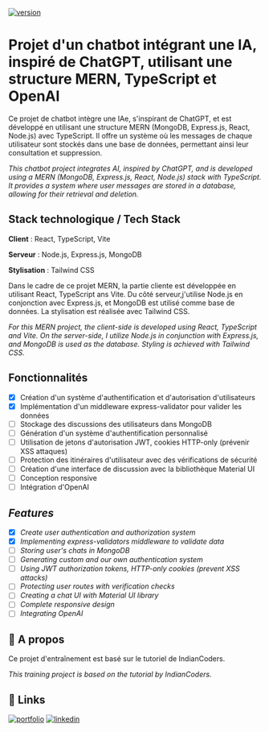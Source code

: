 [![version](https://img.shields.io/badge/version-1.1.1-blue.svg)](https://semver.org)

# Projet d'un chatbot intégrant une IA, inspiré de ChatGPT, utilisant une structure MERN, TypeScript et OpenAI

Ce projet de chatbot intègre une IAe, s'inspirant de ChatGPT, et est développé en utilisant une structure MERN (MongoDB, Express.js, React, Node.js) avec TypeScript. Il offre un système où les messages de chaque utilisateur sont stockés dans une base de données, permettant ainsi leur consultation et suppression.

*This chatbot project integrates AI, inspired by ChatGPT, and is developed using a MERN (MongoDB, Express.js, React, Node.js) stack with TypeScript. It provides a system where user messages are stored in a database, allowing for their retrieval and deletion.*


## Stack technologique / Tech Stack 

**Client** : React, TypeScript, Vite

**Serveur** : Node.js, Express.js, MongoDB

**Stylisation** : Tailwind CSS

Dans le cadre de ce projet MERN, la partie cliente est développée en utilisant React, TypeScript ans Vite. Du côté serveur,j'utilise Node.js en conjonction avec Express.js, et MongoDB est utilisé comme base de données. La stylisation est réalisée avec Tailwind CSS.

*For this MERN project, the client-side is developed using React, TypeScript and Vite. On the server-side, I utilize Node.js in conjunction with Express.js, and MongoDB is used as the database. Styling is achieved with Tailwind CSS.*


## Fonctionnalités

- [x]  Création d'un système d'authentification et d'autorisation d'utilisateurs
- [x]  Implémentation d'un middleware express-validator pour valider les données
- [ ]  Stockage des discussions des utilisateurs dans MongoDB
- [ ]  Génération d'un système d'authentification personnalisé
- [ ]  Utilisation de jetons d'autorisation JWT, cookies HTTP-only (prévenir XSS attaques)
- [ ]  Protection des itinéraires d'utilisateur avec des vérifications de sécurité
- [ ]  Création d'une interface de discussion avec la bibliothèque Material UI
- [ ]  Conception responsive
- [ ]  Intégration d'OpenAI

## *Features*

- [x]  *Create user authentication and authorization system*
- [x]  *Implementing express-validators middleware to validate data*
- [ ]  *Storing user's chats in MongoDB*
- [ ]  *Generating custom and our own authentication system*
- [ ]  *Using JWT authorization tokens, HTTP-only cookies (prevent XSS attacks)*
- [ ]  *Protecting user routes with verification checks*
- [ ]  *Creating a chat UI with Material UI library*
- [ ]  *Complete responsive design*
- [ ]  *Integrating OpenAI*

## 🚀 A propos
Ce projet d'entraînement est basé sur le tutoriel de IndianCoders. 

*This training project is based on the tutorial by IndianCoders.*

## 🔗 Links
[![portfolio](https://img.shields.io/badge/my_portfolio-000?style=for-the-badge&logo=ko-fi&logoColor=white)](https://fannybaquey.com/)
[![linkedin](https://img.shields.io/badge/linkedin-0A66C2?style=for-the-badge&logo=linkedin&logoColor=white)](https://www.linkedin.com/in/fanny-baquey/)